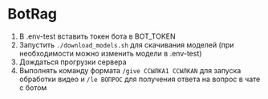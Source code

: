 # BotRag
1. В .env-test вставить токен бота в BOT_TOKEN
2. Запустить ```./download_models.sh``` для скачивания моделей (при необходимости можно изменить модели в .env-test)
3. Дождаться прогрузки сервера
4. Выполнять команду формата ```/give ССЫЛКА1 ССЫЛКАN``` для запуска обработки видео и ```/le ВОПРОС``` для получения ответа на вопрос  в чате с ботом